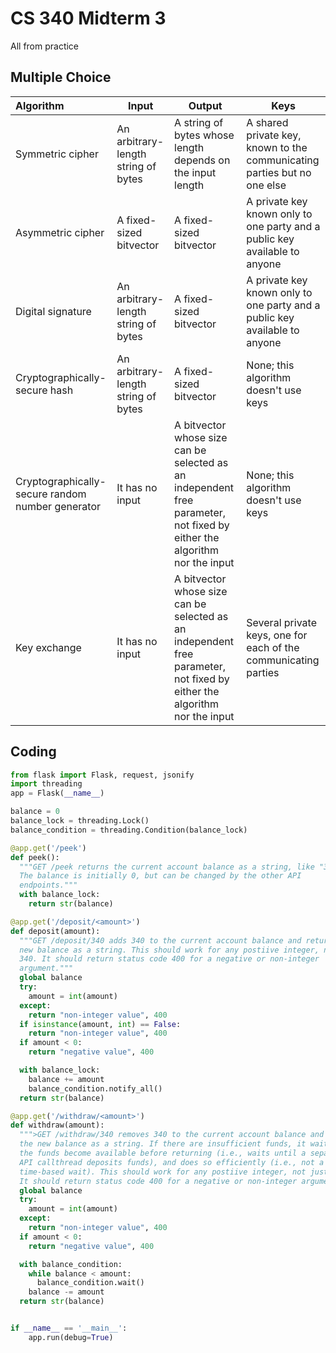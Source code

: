 # CS 340 Midterm 3

All from practice



## Multiple Choice

| Algorithm                                        | Input                               | Output                                                       | Keys                                                         |
| :----------------------------------------------- | ----------------------------------- | ------------------------------------------------------------ | ------------------------------------------------------------ |
| Symmetric cipher                                 | An arbitrary-length string of bytes | A string of bytes whose length depends on the input length   | A shared private key, known to the communicating parties but no one else |
| Asymmetric cipher                                | A fixed-sized bitvector             | A fixed-sized bitvector                                      | A private key known only to one party and a public key available to anyone |
| Digital signature                                | An arbitrary-length string of bytes | A fixed-sized bitvector                                      | A private key known only to one party and a public key available to anyone |
| Cryptographically-secure hash                    | An arbitrary-length string of bytes | A fixed-sized bitvector                                      | None; this algorithm doesn't use keys                        |
| Cryptographically-secure random number generator | It has no input                     | A bitvector whose size can be selected as an independent free parameter, not fixed by either the algorithm nor the input | None; this algorithm doesn't use keys                        |
| Key exchange                                     | It has no input                     | A bitvector whose size can be selected as an independent free parameter, not fixed by either the algorithm nor the input | Several private keys, one for each of the communicating parties |



## Coding

````python
from flask import Flask, request, jsonify
import threading
app = Flask(__name__)

balance = 0
balance_lock = threading.Lock()
balance_condition = threading.Condition(balance_lock)

@app.get('/peek')
def peek():
  """GET /peek returns the current account balance as a string, like "340".
  The balance is initially 0, but can be changed by the other API
  endpoints."""
  with balance_lock:
    return str(balance)

@app.get('/deposit/<amount>')
def deposit(amount):
  """GET /deposit/340 adds 340 to the current account balance and returns the
  new balance as a string. This should work for any postiive integer, not just
  340. It should return status code 400 for a negative or non-integer
  argument."""
  global balance
  try:
    amount = int(amount)
  except:
    return "non-integer value", 400
  if isinstance(amount, int) == False:
    return "non-integer value", 400
  if amount < 0:
    return "negative value", 400

  with balance_lock:
    balance += amount
    balance_condition.notify_all()
  return str(balance)

@app.get('/withdraw/<amount>')
def withdraw(amount):
  """>GET /withdraw/340 removes 340 to the current account balance and returns
  the new balance as a string. If there are insufficient funds, it waits until
  the funds become available before returning (i.e., waits until a separate
  API callthread deposits funds), and does so efficiently (i.e., not a busy or
  time-based wait). This should work for any postiive integer, not just 340.
  It should return status code 400 for a negative or non-integer argument."""
  global balance
  try:
    amount = int(amount)
  except:
    return "non-integer value", 400
  if amount < 0:
    return "negative value", 400

  with balance_condition:
    while balance < amount:
      balance_condition.wait()
    balance -= amount
  return str(balance)


if __name__ == '__main__':
    app.run(debug=True)
````



